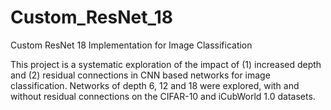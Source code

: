 # Custom_ResNet_18
Custom ResNet 18 Implementation for Image Classification

This project is a systematic exploration of the impact of (1) increased depth and (2) residual connections in CNN based networks for image classification. Networks of depth 6, 12 and 18 were explored, with and without residual connections on the CIFAR-10 and iCubWorld 1.0 datasets.

